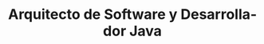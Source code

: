 ---
layout: home

title: Arquitecto de Software y Desarrollador Java
image: /assets/img/julio-noda.jpg
description: >-
  Arquitecto, analista y desarrollador para entorno Java, con más de 15 años de experiencia desarrollando software, principalmente creando aplicaciones web a la medida.
  Con gran capacidad de trabajo en grupo, además de iniciativa y autonomía en el desempeño de tareas. Dispongo de una excelente aptitud para la búsqueda de soluciones tecnológicas.
seo:
    type: Person

lang: es
lang_ref: index
---